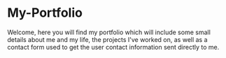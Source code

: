 # My-Portfolio
Welcome, here you will find my portfolio which will include some small details about me and my life, the projects I've worked on, as well as a contact form used to get the user contact information sent directly to me.

